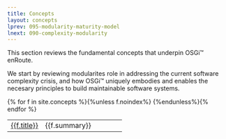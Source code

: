 ```yaml
---
title: Concepts 
layout: concepts 
lprev: 095-modularity-maturity-model 
lnext: 090-complexity-modularity 
---
```


This section reviews the fundamental concepts that underpin OSGi™ enRoute.

We start by reviewing modularites role in addressing the current software complexity crisis, and how OSGi™ uniquely embodies and enables the necesary principles to build maintainable software systems. 

<table>
	<colgroup>
		<col style="width:30%">
		<col style="width:70%">
	</colgroup>
{% for f in site.concepts %}{%unless f.noindex%}<tr>
	<td><a href="{{f.url}}">{{f.title}}</a></td><td> {{f.summary}}</td>
</tr>
{%endunless%}{% endfor %}

</table>

